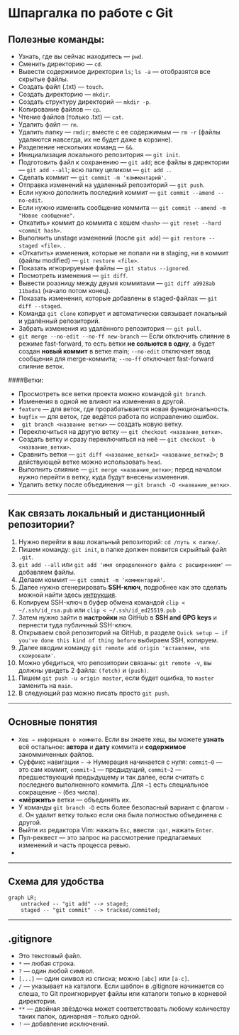 # Шпаргалка по работе с Git

## Полезные команды:  
* Узнать, где вы сейчас находитесь — `pwd`.  
* Сменить директорию — `cd`.  
* Вывести содержимое директории `ls`; `ls -a` — отобразятся все скрытые файлы.  
* Создать файл (.txt) — `touch`.  
* Создать директорию — `mkdir`.  
* Создать структуру директорий — `mkdir -p`.  
* Копирование файлов — `cp`.  
* Чтение файлов (только .txt) — `cat`.  
* Удалить файл — `rm`.  
* Удалить папку — `rmdir`; вместе с ее содержимым — `rm -r` (файлы удаляются навсегда, их не будет даже в корзине).  
* Разделение нескольких команд — `&&`.  
* Инициализация локального репозитория — `git init`.  
* Подготовить файл к сохранению — `git add`; все файлы в директории — `git add --all`; всю папку целиком — `git add .`.  
* Сделать коммит — `git commit -m 'комментарий'`.  
* Отправка изменений на удаленный репозиторий — `git push`.  
* Если нужно дополнить последний коммит — `git commit --amend --no-edit`.  
* Если нужно изменить сообщение коммита — `git commit --amend -m "Новое сообщение"`.  
* Откатить» коммит до коммита с хешем `<hash>` — `git reset --hard <commit hash>`.  
* Выполнить unstage изменений (после `git add`) — `git restore --staged <file>`.  .  
* «Откатить» изменения, которые не попали ни в staging, ни в коммит (файлы modified) — `git restore <file>`.  
* Показать игнорируемые файлы — `git status --ignored`.  
* Посмотреть изменения — `git diff`.  
* Вывести роазницу между двумя коммитами — `git diff a9928ab 11bada1` (начало потом конец).  
* Показать изменения, которые добавлены в staged-файлах — `git diff --staged`.  
* Команда `git clone` копирует и автоматически связывает локальный и удалённый репозиторий.  
* Забрать изменения из удалённого репозитория — `git pull`.  
* `git merge --no-edit --no-ff new-branch` — Если отключить слияние в режиме fast-forward, то есть ветки __не сольются в одну__, а будет создан __новый коммит__ в ветке main; `--no-edit` отключает ввод сообщения для merge-коммита; `--no-ff` отключает fast-forward слияние веток.  

####Ветки:  
* Просмотреть все ветки проекта можно командой `git branch`.  
* Изменения в одной не влияют на изменения в другой.  
* `feature` — для веток, где прорабатывается новая функциональность.  
* `bugfix` — для веток, где ведётся работа по исправлению ошибок.  
* ` git branch <название ветки>` — создать новую ветку.  
* Переключиться на другую ветку — `git checkout <название_ветки>`.  
* Создать ветку и сразу переключиться на неё — `git checkout -b <название_ветки>`.  
* Сравнить ветки — `git diff <название_ветки1> <название_ветки2>`; в действующей ветке можно использовать `head`.  
* Выполнить слияние — `git merge <название_ветки>`; перед началом нужно перейти в ветку, куда будут внесены изменения.  
* Удалить ветку после объединения — `git branch -D <название_ветки>`.  

---

## Как связать локальный и дистанционный репозитории?

1. Нужно перейти в ваш локальный репозиторий: `cd /путь к папке/`.  
2. Пишем команду: `git init`, в папке должен появится скрыйтый файл `.git`.  
3. `git add --all` или `git add 'имя определенного файла с расширением'` — добавляем файлы.  
4. Делаем коммит — `git commit -m 'комментарий'`.  
5. Далее нужно сгенерировать __SSH-ключ__, подробнее как это сделать можной найти здесь [интрукция](https://practicum.yandex.ru/trainer/git-basics/lesson/42435683-0922-4231-bfb4-d7d32d61f50a/ "Яндекс Практикум").  
6. Копируем SSH-ключ в буфер обмена командой `clip < ~/.ssh/id_rsa.pub` или `clip < ~/.ssh/id_ed25519.pub `.  
7. Затем нужно зайти в __настройки__ на GitHub в __SSH and GPG keys__ и пернести туда публичный SSH-ключ.  
8. Открываем свой репозиторий на GitHub, в разделе `Quick setup — if you've done this kind of thing before` выбираем SSH, копируем.
9. Далее вводим команду `git remote add origin 'вставляем, что скоировали'`.  
10. Можно убедиться, что репозитории связаны: `git remote -v`, вы должны увидеть 2 файла: `(fetch)` и `(push)`.  
11. Пишем `git push -u origin master`, если будет ошибка, то `master` заменить на `main`.  
12. В следующий раз можно писать просто `git push`.

---

## Основные понятия  
* `Хеш → информация о коммите`. Если вы знаете хеш, вы можете __узнать__ всё остальное: __автора__ и __дату__ коммита и __содержимое__ закоммиченных файлов.  
* Суффикс навигации `~` → Нумерация начинается с нуля: `commit~0` — это сам коммит, `commit~1` — предыдущий, `commit~2` — предшествующий предыдущему и так далее, если считать с последнего выполненного коммита. Для `~1` есть специальное сокращение `~` (без числа).  
* __«мёржить»__ ветки — объединять их.  
* У команды `git branch -D` есть более безопасный вариант с флагом `-d`. Он удалит ветку только если она была полностью объединена с другой.  
* Выйти из редактора Vim: нажать `Esc`, ввести `:qa!`, нажать `Enter`.  
* Пул-реквест — это запрос на рассмотрение предлагаемых изменений и часть процесса ревью.  
* 

---

## Схема для удобства

```mermaid
graph LR;
	untracked -- "git add" --> staged;
	staged -- "git commit" --> tracked/commited;
```

---

## .gitignore  
* Это текстовый файл.  
* `*` — любая строка.  
* `?` — один любой символ.  
* `[...]` — один символ из списка; можно `[abc]` или `[a-c]`.  
* `/` — указывает на каталоги. Если шаблон в .gitignore начинается со слеша, то Git проигнорирует файлы или каталоги только в корневой директории.  
* `**` — двойная звёздочка может соответствовать любому количеству таких папок, одинарная – только одной.  
* `!` — добавление исключений.  


